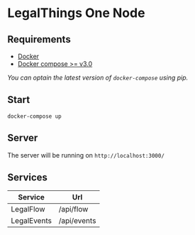 LegalThings One Node
===

Requirements
---

- [Docker](https://www.docker.com/)
- [Docker compose >= v3.0](https://docs.docker.com/compose/)

_You can optain the latest version of `docker-compose` using pip._

Start
---

    docker-compose up

Server
---

The server will be running on `http://localhost:3000/`

Services
---

| Service       | Url           |
| ------------- |---------------|
| LegalFlow     | /api/flow     |
| LegalEvents   | /api/events   |
